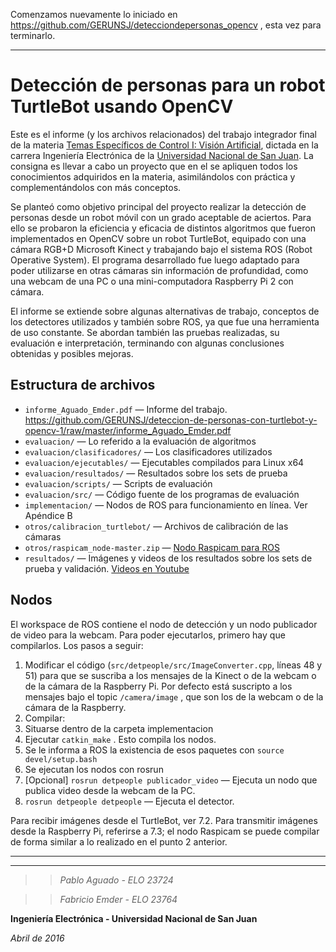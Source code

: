 Comenzamos nuevamente lo iniciado en https://github.com/GERUNSJ/detecciondepersonas_opencv , esta vez para terminarlo.

---------

# Detección de personas para un robot TurtleBot usando OpenCV  #
Este es el informe (y los archivos relacionados) del trabajo integrador final de la materia [Temas Específicos de Control I: Visión Artificial](http://dea.unsj.edu.ar/vision/), dictada en la carrera Ingeniería Electrónica de la [Universidad Nacional de San Juan](http://www.unsj.edu.ar/). La consigna es llevar a cabo un proyecto que en el se apliquen todos los conocimientos adquiridos en la materia, asimilándolos con práctica y complementándolos con más conceptos.

Se planteó como objetivo principal del proyecto realizar la detección de personas desde un robot móvil con un grado aceptable de aciertos. Para ello se probaron la eficiencia y eficacia de distintos algoritmos que fueron implementados en OpenCV sobre un robot TurtleBot, equipado con una cámara RGB+D Microsoft Kinect y trabajando bajo el sistema ROS (Robot Operative System). El programa desarrollado fue luego adaptado para poder utilizarse en otras cámaras sin información de profundidad, como una webcam de una PC o una mini-computadora Raspberry Pi 2 con cámara.

El informe se extiende sobre algunas alternativas de trabajo, conceptos de los detectores utilizados y también sobre ROS, ya que fue una herramienta de uso constante. Se abordan también las pruebas realizadas, su evaluación e interpretación, terminando con algunas conclusiones obtenidas y posibles mejoras.

## Estructura de archivos ##
* ``informe_Aguado_Emder.pdf`` — Informe del trabajo. https://github.com/GERUNSJ/deteccion-de-personas-con-turtlebot-y-opencv-1/raw/master/informe_Aguado_Emder.pdf
* ``evaluacion/`` — Lo referido a la evaluación de algoritmos
* ``evaluacion/clasificadores/`` — Los clasificadores utilizados
* ``evaluacion/ejecutables/`` — Ejecutables compilados para Linux x64
* ``evaluacion/resultados/`` — Resultados sobre los sets de prueba
* ``evaluacion/scripts/`` — Scripts de evaluación
* ``evaluacion/src/`` — Código fuente de los programas de evaluación
* ``implementacion/`` — Nodos de ROS para funcionamiento en línea. Ver Apéndice B
* ``otros/calibracion_turtlebot/`` — Archivos de calibración de las cámaras
* ``otros/raspicam_node-master.zip`` — [Nodo Raspicam para ROS](https://github.com/fpasteau/raspicam_node)
* ``resultados/`` — Imágenes y videos de los resultados sobre los sets de prueba y validación. [Videos en Youtube](https://www.youtube.com/watch?v=mL0oSrWRbu4&list=PLsvvKr5lc8GL_7z07W-cz3wgEu_0JelXX)


## Nodos ##

El workspace de ROS contiene el nodo de detección y un nodo publicador de video para la webcam. Para poder ejecutarlos, primero hay que compilarlos. 
Los pasos a seguir:

1. Modificar el código (``src/detpeople/src/ImageConverter.cpp``, líneas 48 y 51) para que se suscriba a los mensajes de la Kinect o de la webcam o de la cámara de la Raspberry Pi. Por defecto está suscripto a los mensajes bajo el topic ``/camera/image`` , que son los de la webcam o de la cámara de la Raspberry.
2. Compilar:
  1. Situarse dentro de la carpeta implementacion
  2. Ejecutar ``catkin_make`` . Esto compila los nodos.
  3. Se le informa a ROS la existencia de esos paquetes con ``source devel/setup.bash``
3. Se ejecutan los nodos con rosrun
  1. [Opcional] ``rosrun detpeople publicador_video`` — Ejecuta un nodo que publica video desde la webcam de la PC.
  2. ``rosrun detpeople detpeople`` — Ejecuta el detector.


Para recibir imágenes desde el TurtleBot, ver 7.2. Para transmitir imágenes desde la Raspberry Pi, referirse a 7.3; el nodo Raspicam se puede compilar de forma similar a lo realizado en el punto 2 anterior.

---

---

>>*Pablo Aguado - ELO 23724*

>>*Fabricio Emder - ELO 23764*

**Ingeniería Electrónica - Universidad Nacional de San Juan**

*Abril de 2016*



